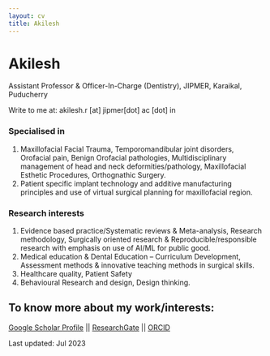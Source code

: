 ```yaml
---
layout: cv
title: Akilesh
---
```

# Akilesh
Assistant Professor & Officer-In-Charge (Dentistry), JIPMER, Karaikal, Puducherry

<div id="webaddress"> Write to me at: akilesh.r [at] jipmer[dot] ac [dot] in </div>

### Specialised in

1. Maxillofacial Facial Trauma, Temporomandibular joint disorders, Orofacial pain, Benign Orofacial pathologies, Multidisciplinary management of head and neck deformities/pathology, Maxillofacial Esthetic Procedures, Orthognathic Surgery.
2. Patient specific implant technology and additive manufacturing principles and use of virtual surgical planning for maxillofacial region.

### Research interests

1. Evidence based practice/Systematic reviews & Meta-analysis, Research methodology, Surgically oriented research & Reproducible/responsible research with emphasis on use of AI/ML for public good.
2. Medical education & Dental Education – Curriculum Development, Assessment methods & innovative teaching methods in surgical skills.
3. Healthcare quality, Patient Safety
4. Behavioural Research and design, Design thinking.


## To know more about my work/interests:
[Google Scholar Profile](https://scholar.google.co.in/citations?user=IdCpTDsAAAAJ&hl=en) || [ResearchGate](https://www.researchgate.net/profile/Akilesh-Ramasamy) || [ORCID](https://orcid.org/0000-0002-5725-2378)

<!-- ### Footer -->
Last updated: Jul 2023
